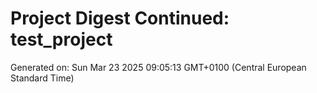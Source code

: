 # Project Digest Continued: test_project
Generated on: Sun Mar 23 2025 09:05:13 GMT+0100 (Central European Standard Time)

